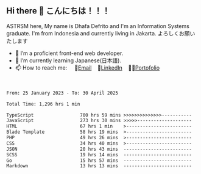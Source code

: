 ## Hi there 👋 こんにちは！！！
ASTRSM here, My name is Dhafa Defrito and I'm an Information Systems graduate. I'm from Indonesia and currently living in Jakarta. よろしくお願いたします

- 🔭 I’m a proficient front-end web developer.
- 🌱 I’m currently learning Japanese(日本語).
- 📫 How to reach me: &nbsp;&nbsp;&nbsp;&nbsp;📧[Email](ddefrito@gmail.com)&nbsp;&nbsp;&nbsp;&nbsp;💼[LinkedIn](https://www.linkedin.com/in/dhafa-defrita-rama-yudistira-9357a9229/)&nbsp;&nbsp;&nbsp;&nbsp;👨‍🎨[Portofolio](https://ddefrito.vercel.app/)
<br>
<!-- <p align="left">
<a href="https://github.com/ASTRSM">
  <img height="180em" src="https://github-readme-stats-eight-theta.vercel.app/api?username=ASTRSM&show_icons=true&theme=dracula&include_all_commits=true&count_private=true"/>
  <img height="180em" src="https://github-readme-stats-eight-theta.vercel.app/api/top-langs/?username=ASTRSM&layout=compact&langs_count=8&theme=dracula"/>
</a>
</p> -->

<!--START_SECTION:waka-->

```txt
From: 25 January 2023 - To: 30 April 2025

Total Time: 1,296 hrs 1 min

TypeScript                 700 hrs 59 mins >>>>>>>>>>>>>>-----------   54.09 %
JavaScript                 273 hrs 30 mins >>>>>--------------------   21.10 %
HTML                       67 hrs 1 min    >------------------------   05.17 %
Blade Template             58 hrs 19 mins  >------------------------   04.50 %
PHP                        49 hrs 26 mins  >------------------------   03.81 %
CSS                        34 hrs 40 mins  >------------------------   02.68 %
JSON                       20 hrs 43 mins  -------------------------   01.60 %
SCSS                       19 hrs 14 mins  -------------------------   01.48 %
Go                         15 hrs 57 mins  -------------------------   01.23 %
Markdown                   13 hrs 13 mins  -------------------------   01.02 %
```

<!--END_SECTION:waka-->

